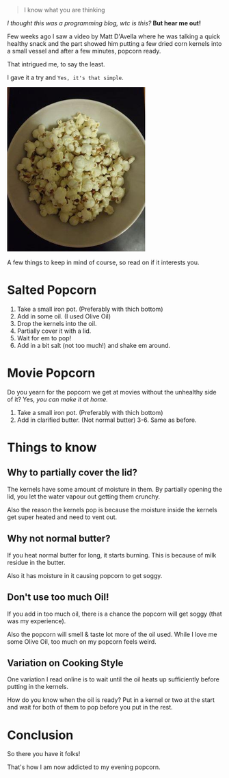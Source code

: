 <!--
.. title: My Favourite Evening Snack
.. slug: my-favourite-evening-snack
.. date: 2020-11-09 20:42:42 UTC+01:00
.. tags: off-topic, food
.. category: 
.. link: 
.. description: Two simple recipes for homemade popcorn. Salted & Movie Styled.
.. type: text
.. status: draft
-->

> I know what you are thinking

*I thought this was a programming blog, wtc is this?* **But hear me out!**

Few weeks ago I saw a video by Matt D'Avella where he was talking a quick healthy snack and the part showed him putting a few dried corn kernels into a small vessel and after a few minutes, popcorn ready.

That intrigued me, to say the least.

I gave it a try and `Yes, it's that simple`.

![Popcorn I made](/images/popcorn.jpeg)

A few things to keep in mind of course, so read on if it interests you.

# Salted Popcorn

1. Take a small iron pot. (Preferably with thich bottom)
2. Add in some oil. (I used Olive Oil)
3. Drop the kernels into the oil.
4. Partially cover it with a lid.
5. Wait for em to pop!
6. Add in a bit salt (not too much!) and shake em around.

# Movie Popcorn

Do you yearn for the popcorn we get at movies without the unhealthy side of it? Yes, *you can make it at home.*

1. Take a small iron pot. (Preferably with thich bottom)
2. Add in clarified butter. (Not normal butter)
3-6. Same as before.

# Things to know

## Why to partially cover the lid?

The kernels have some amount of moisture in them. By partially opening the lid, you let the water vapour out getting them crunchy.

Also the reason the kernels pop is because the moisture inside the kernels get super heated and need to vent out.

## Why not normal butter?

If you heat normal butter for long, it starts burning. This is because of milk residue in the butter.

Also it has moisture in it causing popcorn to get soggy.

## Don't use too much Oil!

If you add in too much oil, there is a chance the popcorn will get soggy (that was my experience).

Also the popcorn will smell & taste lot more of the oil used. While I love me some Olive Oil, too much on my popcorn feels weird.

## Variation on Cooking Style

One variation I read online is to wait until the oil heats up sufficiently before putting in the kernels.

How do you know when the oil is ready? Put in a kernel or two at the start and wait for both of them to pop before you put in the rest.


# Conclusion

So there you have it folks!

That's how I am now addicted to my evening popcorn.
